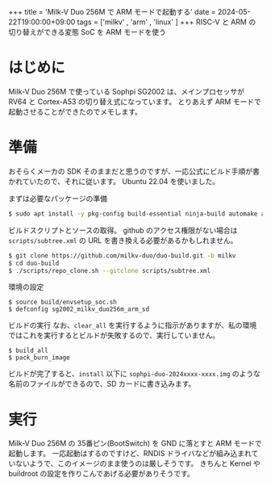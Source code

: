 +++
title = 'Milk-V Duo 256M で ARM モードで起動する'
date = 2024-05-22T19:00:00+09:00
tags = ['milkv' , 'arm' , 'linux' ]
+++
RISC-V と ARM の切り替えができる変態 SoC を ARM モードを使う

# はじめに

Milk-V Duo 256M で使っている Sophpi SG2002 は、メインプロセッサが RV64 と Cortex-A53 の切り替え式になっています。
とりあえず ARM モードで起動させることができたのでメモします。

# 準備

おそらくメーカの SDK そのままだと思うのですが、一応公式にビルド手順が書かれていたので、それに従います。
Ubuntu 22.04 を使いました。

まずは必要なパッケージの準備

```bash 
$ sudo apt install -y pkg-config build-essential ninja-build automake autoconf libtool wget curl git gcc libssl-dev bc slib squashfs-tools android-sdk-libsparse-utils jq python3-distutils scons parallel tree python3-dev python3-pip device-tree-compiler ssh cpio fakeroot libncurses5 flex bison libncurses5-dev genext2fs rsync unzip dosfstools mtools tcl openssh-client cmake expect
```

ビルドスクリプトとソースの取得。
github のアクセス権限がない場合は `scripts/subtree.xml` の URL を書き換える必要があるかもしれません。

```bash
$ git clone https://github.com/milkv-duo/duo-build.git -b milkv
$ cd duo-build
$ ./scripts/repo_clone.sh --gitclone scripts/subtree.xml
```

環境の設定

```
$ source build/envsetup_soc.sh
$ defconfig sg2002_milkv_duo256m_arm_sd
```

ビルドの実行
なお、`clear_all` を実行するように指示がありますが、私の環境ではこれを実行するとビルドが失敗するので、実行していません。

```
$ build_all
$ pack_burn_image
```

ビルドが完了すると、`install` 以下に `sophpi-duo-2024xxxx-xxxx.img` のような名前のファイルができるので、SD カードに書き込みます。

# 実行

Milk-V Duo 256M の 35番ピン(BootSwitch) を GND に落とすと ARM モードで起動します。
一応起動はするのですけど、RNDIS ドライバなどが組み込まれていないようで、このイメージのまま使うのは厳しそうです。
きちんと Kernel や buildroot の設定を作りこんであげる必要がありそうです。
